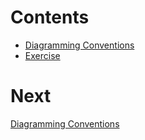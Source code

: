 # Contents

- [Diagramming Conventions](/diagramming.md)
- [Exercise](/exercise.md)

# Next

[Diagramming Conventions](/diagramming.md)
